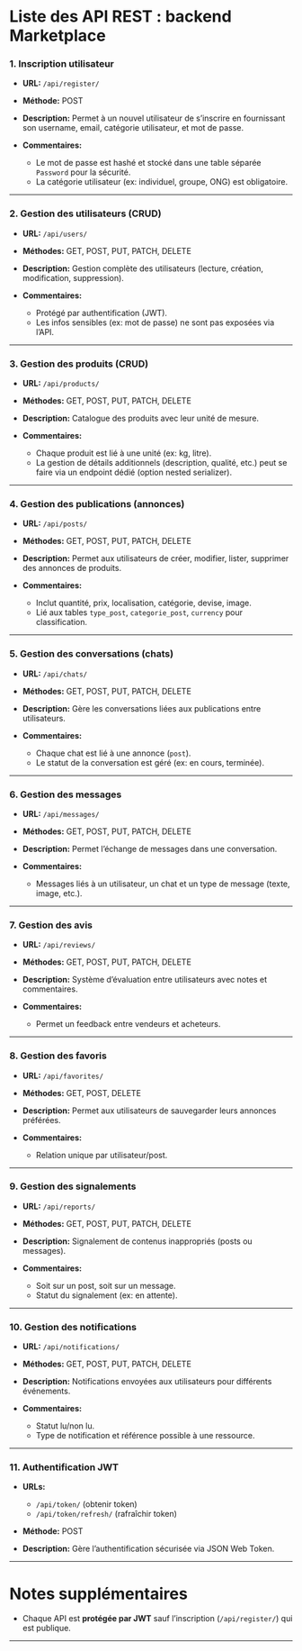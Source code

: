 
#  Liste des API REST : backend Marketplace

### 1. **Inscription utilisateur**

* **URL:** `/api/register/`
* **Méthode:** POST
* **Description:** Permet à un nouvel utilisateur de s’inscrire en fournissant son username, email, catégorie utilisateur, et mot de passe.
* **Commentaires:**

  * Le mot de passe est hashé et stocké dans une table séparée `Password` pour la sécurité.
  * La catégorie utilisateur (ex: individuel, groupe, ONG) est obligatoire.

---

### 2. **Gestion des utilisateurs (CRUD)**

* **URL:** `/api/users/`
* **Méthodes:** GET, POST, PUT, PATCH, DELETE
* **Description:** Gestion complète des utilisateurs (lecture, création, modification, suppression).
* **Commentaires:**

  * Protégé par authentification (JWT).
  * Les infos sensibles (ex: mot de passe) ne sont pas exposées via l’API.

---

### 3. **Gestion des produits (CRUD)**

* **URL:** `/api/products/`
* **Méthodes:** GET, POST, PUT, PATCH, DELETE
* **Description:** Catalogue des produits avec leur unité de mesure.
* **Commentaires:**

  * Chaque produit est lié à une unité (ex: kg, litre).
  * La gestion de détails additionnels (description, qualité, etc.) peut se faire via un endpoint dédié (option nested serializer).

---

### 4. **Gestion des publications (annonces)**

* **URL:** `/api/posts/`
* **Méthodes:** GET, POST, PUT, PATCH, DELETE
* **Description:** Permet aux utilisateurs de créer, modifier, lister, supprimer des annonces de produits.
* **Commentaires:**

  * Inclut quantité, prix, localisation, catégorie, devise, image.
  * Lié aux tables `type_post`, `categorie_post`, `currency` pour classification.

---

### 5. **Gestion des conversations (chats)**

* **URL:** `/api/chats/`
* **Méthodes:** GET, POST, PUT, PATCH, DELETE
* **Description:** Gère les conversations liées aux publications entre utilisateurs.
* **Commentaires:**

  * Chaque chat est lié à une annonce (`post`).
  * Le statut de la conversation est géré (ex: en cours, terminée).

---

### 6. **Gestion des messages**

* **URL:** `/api/messages/`
* **Méthodes:** GET, POST, PUT, PATCH, DELETE
* **Description:** Permet l’échange de messages dans une conversation.
* **Commentaires:**

  * Messages liés à un utilisateur, un chat et un type de message (texte, image, etc.).

---

### 7. **Gestion des avis**

* **URL:** `/api/reviews/`
* **Méthodes:** GET, POST, PUT, PATCH, DELETE
* **Description:** Système d’évaluation entre utilisateurs avec notes et commentaires.
* **Commentaires:**

  * Permet un feedback entre vendeurs et acheteurs.

---

### 8. **Gestion des favoris**

* **URL:** `/api/favorites/`
* **Méthodes:** GET, POST, DELETE
* **Description:** Permet aux utilisateurs de sauvegarder leurs annonces préférées.
* **Commentaires:**

  * Relation unique par utilisateur/post.

---

### 9. **Gestion des signalements**

* **URL:** `/api/reports/`
* **Méthodes:** GET, POST, PUT, PATCH, DELETE
* **Description:** Signalement de contenus inappropriés (posts ou messages).
* **Commentaires:**

  * Soit sur un post, soit sur un message.
  * Statut du signalement (ex: en attente).

---

### 10. **Gestion des notifications**

* **URL:** `/api/notifications/`
* **Méthodes:** GET, POST, PUT, PATCH, DELETE
* **Description:** Notifications envoyées aux utilisateurs pour différents événements.
* **Commentaires:**

  * Statut lu/non lu.
  * Type de notification et référence possible à une ressource.

---

### 11. **Authentification JWT**

* **URLs:**

  * `/api/token/` (obtenir token)
  * `/api/token/refresh/` (rafraîchir token)
* **Méthode:** POST
* **Description:** Gère l’authentification sécurisée via JSON Web Token.

---

#  Notes supplémentaires

* Chaque API est **protégée par JWT** sauf l’inscription (`/api/register/`) qui est publique.

---